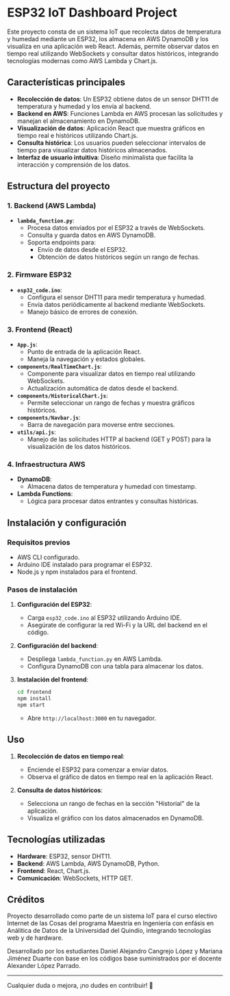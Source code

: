 # ESP32 IoT Dashboard Project

Este proyecto consta de un sistema IoT que recolecta datos de temperatura y humedad mediante un ESP32, los almacena en AWS DynamoDB y los visualiza en una aplicación web React. Además, permite observar datos en tiempo real utilizando WebSockets y consultar datos históricos, integrando tecnologías modernas como AWS Lambda y Chart.js.

## Características principales

- **Recolección de datos**: Un ESP32 obtiene datos de un sensor DHT11 de temperatura y humedad y los envía al backend.
- **Backend en AWS**: Funciones Lambda en AWS procesan las solicitudes y manejan el almacenamiento en DynamoDB.
- **Visualización de datos**: Aplicación React que muestra gráficos en tiempo real e históricos utilizando Chart.js.
- **Consulta histórica**: Los usuarios pueden seleccionar intervalos de tiempo para visualizar datos históricos almacenados.
- **Interfaz de usuario intuitiva**: Diseño minimalista que facilita la interacción y comprensión de los datos.

## Estructura del proyecto

### **1. Backend (AWS Lambda)**
- **`lambda_function.py`**:
  - Procesa datos enviados por el ESP32 a través de WebSockets.
  - Consulta y guarda datos en AWS DynamoDB.
  - Soporta endpoints para:
    - Envío de datos desde el ESP32.
    - Obtención de datos históricos según un rango de fechas.

### **2. Firmware ESP32**
- **`esp32_code.ino`**:
  - Configura el sensor DHT11 para medir temperatura y humedad.
  - Envía datos periódicamente al backend mediante WebSockets.
  - Manejo básico de errores de conexión.

### **3. Frontend (React)**
- **`App.js`**:
  - Punto de entrada de la aplicación React.
  - Maneja la navegación y estados globales.
- **`components/RealTimeChart.js`**:
  - Componente para visualizar datos en tiempo real utilizando WebSockets.
  - Actualización automática de datos desde el backend.
- **`components/HistoricalChart.js`**:
  - Permite seleccionar un rango de fechas y muestra gráficos históricos.
- **`components/Navbar.js`**:
  - Barra de navegación para moverse entre secciones.
- **`utils/api.js`**:
  - Manejo de las solicitudes HTTP al backend (GET y POST) para la visualización de los datos históricos.

### **4. Infraestructura AWS**
- **DynamoDB**:
  - Almacena datos de temperatura y humedad con timestamp.
- **Lambda Functions**:
  - Lógica para procesar datos entrantes y consultas históricas.

## Instalación y configuración

### **Requisitos previos**
- AWS CLI configurado.
- Arduino IDE instalado para programar el ESP32.
- Node.js y npm instalados para el frontend.

### **Pasos de instalación**
1. **Configuración del ESP32**:
   - Carga `esp32_code.ino` al ESP32 utilizando Arduino IDE.
   - Asegúrate de configurar la red Wi-Fi y la URL del backend en el código.

2. **Configuración del backend**:
   - Despliega `lambda_function.py` en AWS Lambda.
   - Configura DynamoDB con una tabla para almacenar los datos.

3. **Instalación del frontend**:
   ```bash
   cd frontend
   npm install
   npm start
   ```
   - Abre `http://localhost:3000` en tu navegador.

## Uso

1. **Recolección de datos en tiempo real**:
   - Enciende el ESP32 para comenzar a enviar datos.
   - Observa el gráfico de datos en tiempo real en la aplicación React.

2. **Consulta de datos históricos**:
   - Selecciona un rango de fechas en la sección "Historial" de la aplicación.
   - Visualiza el gráfico con los datos almacenados en DynamoDB.

## Tecnologías utilizadas

- **Hardware**: ESP32, sensor DHT11.
- **Backend**: AWS Lambda, AWS DynamoDB, Python.
- **Frontend**: React, Chart.js.
- **Comunicación**: WebSockets, HTTP GET.

## Créditos
Proyecto desarrollado como parte de un sistema IoT para el curso electivo Internet de las Cosas del programa Maestría en Ingeniería con enfásis en Análitica de Datos de la Universidad del Quindío, integrando tecnologías web y de hardware.

Desarrollado por los estudiantes Daniel Alejandro Cangrejo López y Mariana Jiménez Duarte con base en los códigos base suministrados por el docente Alexander López Parrado.

---
Cualquier duda o mejora, ¡no dudes en contribuir! 🚀
